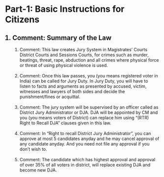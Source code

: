 # Part-1: Basic Instructions for Citizens
<ol>
<h2><li>Comment: Summary of the Law</h2>
<ol> 
<li>Comment: This law creates Jury System in Magistrates’ Courts District Courts and Sessions Courts, for crimes such as murder, beatings, threat, rape, abduction and all crimes where physical force or threat of using physical violence is used.
<br><br>
<li>Comment: Once this law passes, you (you means registered voter in India) can be called for Jury Duty. In Jury Duty, you will have to listen to facts and arguments as presented by accused, victim, witnesses and lawyers of both sides and decide the punishment/fines or acquittal.
<br><br>
<li>Comment: The jury system will be supervised by an officer called as District Jury Administrator or DJA. DJA will be appointed by CM and you (you means voters of District) can replace him using “(RTR) Right to Recall DJA” clauses given in this law.
<br><br>
<li>Comment: In “Right to recall District Jury Administrator”, you can approve at most 5 candidates anyday and he may cancel approval of any candidate anyday. And you need not file any approval if you don’t wish to.
<br><br>
<li>Comment: The candidate which has highest approval and approval of over 35% of all voters in district, will replace existing DJA and become new DJA.
</ol>
</ol>
